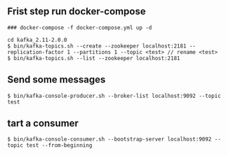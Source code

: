 ## Frist step run docker-compose
```
### docker-compose -f docker-compose.yml up -d
```

```
cd kafka_2.11-2.0.0
$ bin/kafka-topics.sh --create --zookeeper localhost:2181 --replication-factor 1 --partitions 1 --topic <test> // rename <test>
$ bin/kafka-topics.sh --list --zookeeper localhost:2181
```

## Send some messages
```
$ bin/kafka-console-producer.sh --broker-list localhost:9092 --topic test
```

## tart a consumer

```
$ bin/kafka-console-consumer.sh --bootstrap-server localhost:9092 --topic test --from-beginning
```

